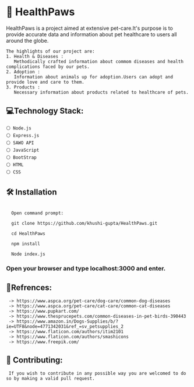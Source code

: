 ## <h1>🐾 HealthPaws</h1>
   HealthPaws is a project aimed at extensive pet-care.It's purpose is to provide accurate data and information about pet healthcare to users all around the globe.
    
    The highlights of our project are:
    1. Health & Diseases :
       Methodically crafted information about commom diseases and health complications faced by our pets.
    2. Adoption :
       Information about animals up for adoption.Users can adopt and provide love and care to them.
    3. Products :
       Necessary information about products related to healthcare of pets.
       
## <h2>:computer:Technology Stack:</h2>
    ⚪ Node.js 
    ⚪ Express.js 
    ⚪ SAWO API 
    ⚪ JavaScript 
    ⚪ BootStrap
    ⚪ HTML 
    ⚪ CSS 
  
## <h2>🛠️ Installation<h2>
   ```
     Open command prompt:
   ```
   ```
     git clone https://github.com/khushi-gupta/HealthPaws.git
   ```
   ```
     cd HealthPaws
   ```
   ```
     npm install
   ```
   ```
     Node index.js
   ```
   <h3> Open your browser and type localhost:3000 and enter.</h3>
   
   
## :link:Refrences:
   
     -> https://www.aspca.org/pet-care/dog-care/common-dog-diseases
     -> https://www.aspca.org/pet-care/cat-care/common-cat-diseases
     -> https://www.pupkart.com/
     -> https://www.thesprucepets.com/common-diseases-in-pet-birds-390443
     -> https://www.amazon.in/Dogs-Supplies/b/?ie=UTF8&node=4771342031&ref_=sv_petsupplies_2
     -> https://www.flaticon.com/authors/itim2101
     -> https://www.flaticon.com/authors/smashicons
     -> https://www.freepik.com/
   
## 🤝 Contributing:
   
     If you wish to contribute in any possible way you are welcomed to do so by making a valid pull request.
   
   
  
  
  

  
       
       
       
